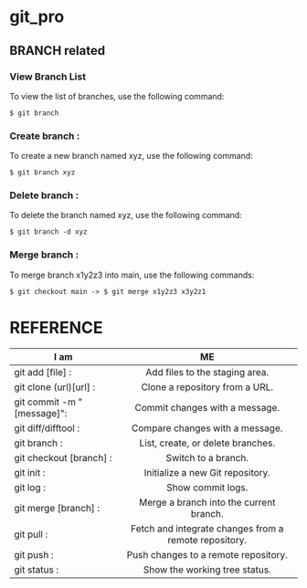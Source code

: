 # git_pro

## BRANCH related 

### View Branch List
To view the list of branches, use the following command:
```console
$ git branch
```

### Create branch   :
To create a new branch named xyz, use the following command:
```console
$ git branch xyz
```

### Delete branch   :
To delete the branch named xyz, use the following command:
```console
$ git branch -d xyz
```

### Merge branch   :
To merge branch x1y2z3 into main, use the following commands:
```console
$ git checkout main -> $ git merge x1y2z3 x3y2z1
```

# REFERENCE
| I am  |      ME      | 
|----------|:-------------:|
|git add [file]           :|Add files to the staging area.|
|git clone (url)[url]     :|Clone a repository from a URL.|
|git commit -m "[message]":|Commit changes with a message.|
|git diff/difftool        :|Compare changes with a message.|
|git branch               :|List, create, or delete branches.|
|git checkout [branch]    :|Switch to a branch.|
|git init                 :|Initialize a new Git repository.|
|git log                  :|Show commit logs.|
|git merge [branch]       :|Merge a branch into the current branch.|
|git pull                 :|Fetch and integrate changes from a remote repository.|
|git push                 :|Push changes to a remote repository.|
|git status               :|Show the working tree status.|
